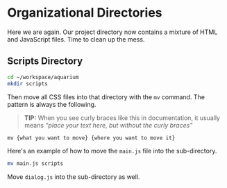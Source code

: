 # Organizational Directories

Here we are again. Our project directory now contains a mixture of HTML and JavaScript files. Time to clean up the mess.

## Scripts Directory

```sh
cd ~/workspace/aquarium
mkdir scripts
```

Then move all CSS files into that directory with the `mv` command. The pattern is always the following.

> **TIP:** When you see curly braces like this in documentation, it usually means _"place your text here, but without the curly braces"_

```html
mv {what you want to move} {where you want to move it}
```

Here's an example of how to move the `main.js` file into the sub-directory.

```sh
mv main.js scripts
```

Move `dialog.js` into the sub-directory as well.